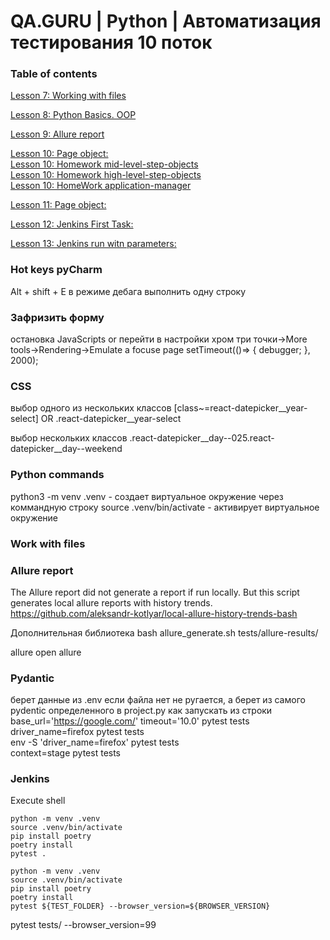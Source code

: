 # QA.GURU | Python | Автоматизация тестирования 10 поток
### Table of contents  
[]()
[Lesson 7: Working with files](https://school.qa.guru/pl/teach/control/lesson/view?id=314614372)

[Lesson 8: Python Basics. OOP](https://school.qa.guru/pl/teach/control/lesson/view?id=320830619)

[Lesson 9: Allure report](https://school.qa.guru/pl/teach/control/lesson/view?id=321205612)

[Lesson 10: Page object:](https://school.qa.guru/pl/teach/control/lesson/view?id=321374863)  
    [Lesson 10: Homework  mid-level-step-objects](https://github.com/svmyhome/demoqa10-e2e-tests/tree/lesson_10_mid-level-step-objects)  
    [Lesson 10: Homework high-level-step-objects](https://github.com/svmyhome/demoqa10-e2e-tests/tree/lesson_10_high-level-step-objects)  
    [Lesson 10: HomeWork application-manager](https://github.com/svmyhome/demoqa10-e2e-tests/tree/lesson_10_application-manager)  

[Lesson 11: Page object:](https://school.qa.guru/pl/teach/control/lesson/view?id=321671178)  

[Lesson 12: Jenkins First Task:](https://school.qa.guru/pl/teach/control/lesson/view?id=321892208)    

[Lesson 13: Jenkins run witn parameters:](https://school.qa.guru/pl/teach/control/lesson/view?id=322004438)    
### Hot keys pyCharm
Alt + shift + E в режиме дебага выполнить одну строку

### Зафризить форму
остановка JavaScripts or перейти в настройки хром три точки->More tools->Rendering->Emulate a focuse page
setTimeout(()=> { debugger; }, 2000);

### CSS

выбор одного из нескольких классов
[class~=react-datepicker__year-select] OR .react-datepicker__year-select

выбор нескольких классов
.react-datepicker__day--025.react-datepicker__day--weekend


### Python commands
python3 -m venv .venv - создает виртуальное окружение через коммандную строку source .venv/bin/activate - активирует виртуальное окружение

### Work with files

### Allure report

The Allure report did not generate a report if run locally. But this script generates local allure reports with history trends.
https://github.com/aleksandr-kotlyar/local-allure-history-trends-bash

Дополнительная библиотека 
bash allure_generate.sh tests/allure-results/

allure open allure

### Pydantic
берет данные из .env если файла нет не ругается, а берет из самого pydentic определенного в project.py
как запускать из строки  
base_url='https://google.com/' timeout='10.0' pytest tests  
driver_name=firefox pytest tests  
env -S 'driver_name=firefox' pytest tests  
context=stage pytest tests  

### Jenkins

Execute shell
```
python -m venv .venv
source .venv/bin/activate
pip install poetry
poetry install
pytest .
```
```
python -m venv .venv
source .venv/bin/activate
pip install poetry
poetry install
pytest ${TEST_FOLDER} --browser_version=${BROWSER_VERSION}
```

pytest tests/ --browser_version=99

